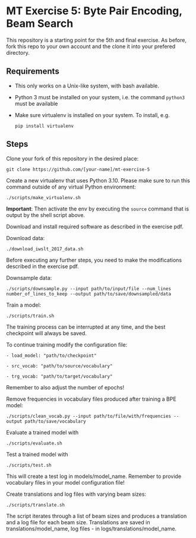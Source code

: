 # MT Exercise 5: Byte Pair Encoding, Beam Search
This repository is a starting point for the 5th and final exercise. As before, fork this repo to your own account and the clone it into your prefered directory.

## Requirements

- This only works on a Unix-like system, with bash available.
- Python 3 must be installed on your system, i.e. the command `python3` must be available
- Make sure virtualenv is installed on your system. To install, e.g.

    `pip install virtualenv`

## Steps

Clone your fork of this repository in the desired place:

    git clone https://github.com/[your-name]/mt-exercise-5

Create a new virtualenv that uses Python 3.10. Please make sure to run this command outside of any virtual Python environment:

    ./scripts/make_virtualenv.sh

**Important**: Then activate the env by executing the `source` command that is output by the shell script above.

Download and install required software as described in the exercise pdf.

Download data:

    ./download_iwslt_2017_data.sh
    
Before executing any further steps, you need to make the modifications described in the exercise pdf.

Downsample data:

    ./scripts/downsample.py --input path/to/input/file --num_lines number_of_lines_to_keep --output path/to/save/downsampled/data


Train a model:

    ./scripts/train.sh

The training process can be interrupted at any time, and the best checkpoint will always be saved.

To continue training modify the configuration file:

	- load_model: "path/to/checkpoint"

	- src_vocab: "path/to/source/vocabulary"

	- trg_vocab: "path/to/target/vocabulary"

Remember to also adjust the number of epochs!

Remove frequencies in vocabulary files produced after training a BPE model:

    ./scripts/clean_vocab.py --input path/to/file/with/frequencies --output path/to/save/vocabulary

Evaluate a trained model with

    ./scripts/evaluate.sh

Test a trained model with

    ./scripts/test.sh

This will create a test log in models/model_name. Remember to provide vocabulary files in your model configuration file!

Create translations and log files with varying beam sizes:

    ./scripts/translate.sh

The script iterates through a list of beam sizes and produces a translation and a log file for each beam size. Translations are saved in translations/model_name, log files - in logs/translations/model_name.
